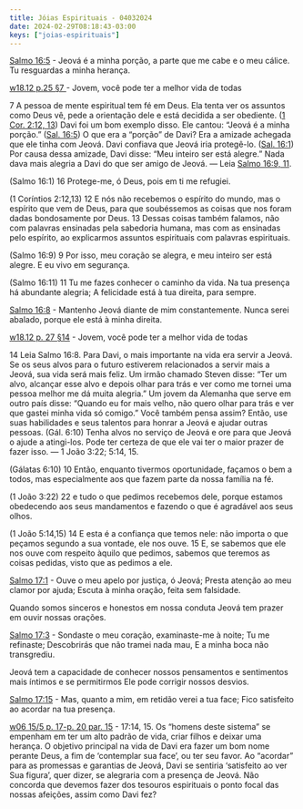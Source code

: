 ```yaml
---
title: Jóias Espirituais - 04032024
date: 2024-02-29T08:18:43-03:00
keys: ["joias-espirituais"]
---
```


[Salmo 16:5](https://www.jw.org/finder?wtlocale=T&pub=nwtsty&srctype=wol&bible=19016005&srcid=share) - Jeová é a minha porção, a parte que me cabe e o meu cálice.
Tu resguardas a minha herança.

<div class='quadro'><a href='https://wol.jw.org/pt/wol/pc/r5/lp-t/1204408/449/0'>w18.12 p.25 §7 </a> - Jovem, você pode ter a melhor vida de todas

7 A pessoa de mente espiritual tem fé em Deus. Ela tenta ver os assuntos como Deus vê, pede a orientação dele e está decidida a ser obediente. ([1 Cor. 2:12, 13](https://wol.jw.org/pt/wol/bc/r5/lp-t/2018688/10/0)) Davi foi um bom exemplo disso. Ele cantou: “Jeová é a minha porção.” ([Sal. 16:5](https://wol.jw.org/pt/wol/bc/r5/lp-t/2018688/11/0)) O que era a “porção” de Davi? Era a amizade achegada que ele tinha com Jeová. Davi confiava que Jeová iria protegê-lo. ([Sal. 16:1](https://wol.jw.org/pt/wol/bc/r5/lp-t/2018688/12/0)) Por causa dessa amizade, Davi disse: “Meu inteiro ser está alegre.” Nada dava mais alegria a Davi do que ser amigo de Jeová. — Leia [Salmo 16:9, 11](https://wol.jw.org/pt/wol/bc/r5/lp-t/2018688/13/0).

(Salmo 16:1) 16 Protege-me, ó Deus, pois em ti me refugiei.

(1 Coríntios 2:12,13) 12 E nós não recebemos o espírito do mundo, mas o espírito que vem de Deus, para que soubéssemos as coisas que nos foram dadas bondosamente por Deus. 13 Dessas coisas também falamos, não com palavras ensinadas pela sabedoria humana, mas com as ensinadas pelo espírito, ao explicarmos assuntos espirituais com palavras espirituais.

(Salmo 16:9) 9 Por isso, meu coração se alegra, e meu inteiro ser está alegre. E eu vivo em segurança.

(Salmo 16:11) 11 Tu me fazes conhecer o caminho da vida.
Na tua presença há abundante alegria; A felicidade está à tua direita, para sempre.</div>

[Salmo 16:8](https://www.jw.org/finder?wtlocale=T&pub=nwtsty&srctype=wol&bible=19016008&srcid=share) - Mantenho Jeová diante de mim constantemente. Nunca serei abalado, porque ele está à minha direita.

<div class='quadro'><a href='https://www.jw.org/finder?wtlocale=T&docid=2018688&srctype=wol&srcid=share&par=25'>w18.12 p. 27 §14</a> - Jovem, você pode ter a melhor vida de todas

14 Leia Salmo 16:8. Para Davi, o mais importante na vida era servir a Jeová. Se os seus alvos para o futuro estiverem relacionados a servir mais a Jeová, sua vida será mais feliz. Um irmão chamado Steven disse: “Ter um alvo, alcançar esse alvo e depois olhar para trás e ver como me tornei uma pessoa melhor me dá muita alegria.” Um jovem da Alemanha que serve em outro país disse: “Quando eu for mais velho, não quero olhar para trás e ver que gastei minha vida só comigo.” Você também pensa assim? Então, use suas habilidades e seus talentos para honrar a Jeová e ajudar outras pessoas. (Gál. 6:10) Tenha alvos no serviço de Jeová e ore para que Jeová o ajude a atingi-los. Pode ter certeza de que ele vai ter o maior prazer de fazer isso. — 1 João 3:22; 5:14, 15.

(Gálatas 6:10) 10 Então, enquanto tivermos oportunidade, façamos o bem a todos, mas especialmente aos que fazem parte da nossa família na fé.

(1 João 3:22) 22 e tudo o que pedimos recebemos dele, porque estamos obedecendo aos seus mandamentos e fazendo o que é agradável aos seus olhos.

(1 João 5:14,15) 14 E esta é a confiança que temos nele: não importa o que peçamos segundo a sua vontade, ele nos ouve. 15 E, se sabemos que ele nos ouve com respeito àquilo que pedimos, sabemos que teremos as coisas pedidas, visto que as pedimos a ele.</div>

[Salmo 17:1](https://www.jw.org/finder?wtlocale=T&pub=nwtsty&srctype=wol&bible=19017001&srcid=share) - Ouve o meu apelo por justiça, ó Jeová; Presta atenção ao meu clamor por ajuda; Escuta à minha oração, feita sem falsidade.

<div class='quadro'>Quando somos sinceros e honestos em nossa conduta Jeová tem prazer em ouvir nossas orações.</div>

[Salmo 17:3](https://www.jw.org/finder?wtlocale=T&pub=nwtsty&srctype=wol&bible=19017003&srcid=share) - Sondaste o meu coração, examinaste-me à noite; Tu me refinaste; Descobrirás que não tramei nada mau, E a minha boca não transgrediu.

<div class='quadro'>Jeová tem a capacidade de conhecer nossos pensamentos e sentimentos mais íntimos e se permitirmos Ele pode corrigir nossos desvios.</div>

[Salmo 17:15](https://www.jw.org/finder?wtlocale=T&pub=nwtsty&srctype=wol&bible=19017015&srcid=share) - Mas, quanto a mim, em retidão verei a tua face; Fico satisfeito ao acordar na tua presença.

<div class='quadro'><a href="https://wol.jw.org/pt/wol/d/r5/lp-t/2006365#h=28:0-29:0">w06 15/5 p. 17-p. 20 par. 15</a> - 17:14, 15. Os “homens deste sistema” se empenham em ter um alto padrão de vida, criar filhos e deixar uma herança. O objetivo principal na vida de Davi era fazer um bom nome perante Deus, a fim de ‘contemplar sua face’, ou ter seu favor. Ao “acordar” para as promessas e garantias de Jeová, Davi se sentiria ‘satisfeito ao ver Sua figura’, quer dizer, se alegraria com a presença de Jeová. Não concorda que devemos fazer dos tesouros espirituais o ponto focal das nossas afeições, assim como Davi fez?
